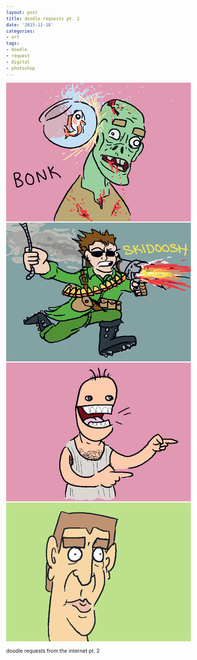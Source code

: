 ```yaml
---
layout: post
title: doodle requests pt. 2
date: '2015-11-18'
categories:
- art
tags:
- doodle
- request
- digital
- photoshop
---
```

 ![](/tumblr_files/tumblr_ny04i8pS251r8gweso1_1280.png)  
 ![](/tumblr_files/tumblr_ny04i8pS251r8gweso2_1280.png)  
 ![](/tumblr_files/tumblr_ny04i8pS251r8gweso3_1280.png)  
 ![](/tumblr_files/tumblr_ny04i8pS251r8gweso4_1280.png)  
  
  
doodle requests from the internet pt. 2

